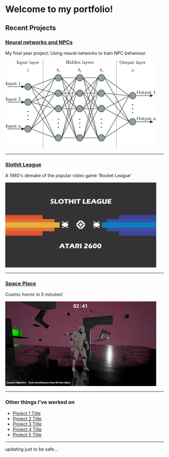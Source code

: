 # Welcome to my portfolio!

## Recent Projects 

### [Neural networks and NPCs](/pdf/OrganicNonPlayableCharacters.md)
My final year project: Using neural networks to train NPC behaviour.

<img src="images/nn.png">

---

### [Slothit League](/pages/Slothit-League.md)

A 1980's demake of the popular video game 'Rocket League'

<img src="images/sloth_thumb.png">

---

### [Space Place](/pages/Space-Place-Project.md)
Cosmic horror in 5 minutes!

<img src="images/space_place.PNG">

---

### Other things I've worked on

- [Project 1 Title](http://example.com/)
- [Project 2 Title](http://example.com/)
- [Project 3 Title](http://example.com/)
- [Project 4 Title](http://example.com/)
- [Project 5 Title](http://example.com/)

---

updating just to be safe...